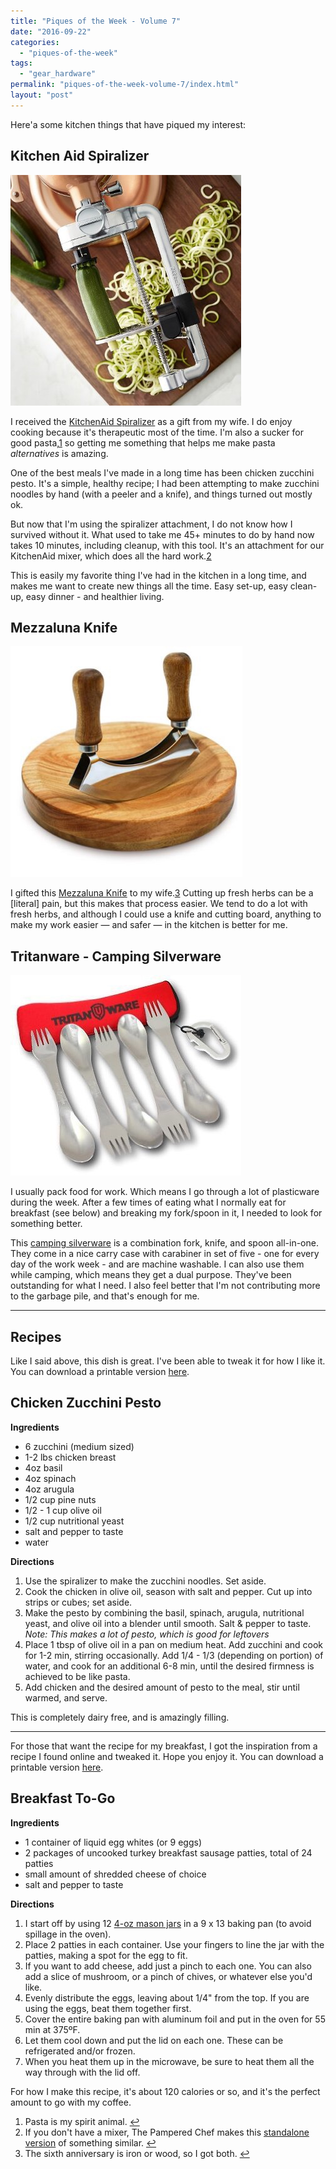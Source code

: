 ```yaml
---
title: "Piques of the Week - Volume 7"
date: "2016-09-22"
categories: 
  - "piques-of-the-week"
tags: 
  - "gear_hardware"
permalink: "piques-of-the-week-volume-7/index.html"
layout: "post"
---
```


Here'a some kitchen things that have piqued my interest:  

## Kitchen Aid Spiralizer

![](images/Image-9-9-16-10-06-AM.jpeg)

I received the [KitchenAid Spiralizer](http://www.amazon.com/dp/B00XPRRHYW/?tag=nahumck-20 "Amazon.com - KitchenAid Spiralizer") as a gift from my wife. I do enjoy cooking because it's therapeutic most of the time. I'm also a sucker for good pasta,[1](#fn1) so getting me something that helps me make pasta _alternatives_ is amazing.

One of the best meals I've made in a long time has been chicken zucchini pesto. It's a simple, healthy recipe; I had been attempting to make zucchini noodles by hand (with a peeler and a knife), and things turned out mostly ok.

But now that I'm using the spiralizer attachment, I do not know how I survived without it. What used to take me 45+ minutes to do by hand now takes 10 minutes, including cleanup, with this tool. It's an attachment for our KitchenAid mixer, which does all the hard work.[2](#fn2)

This is easily my favorite thing I've had in the kitchen in a long time, and makes me want to create new things all the time. Easy set-up, easy clean-up, easy dinner - and healthier living.

## Mezzaluna Knife

![](images/Image-9-9-16-10-06-AM-1.jpeg)

I gifted this [Mezzaluna Knife](http://www.amazon.com/dp/B01EOWP18U/?tag=nahumck-20 "Amazon.com - Mezzaluna Chopper") to my wife.[3](#fn3) Cutting up fresh herbs can be a \[literal\] pain, but this makes that process easier. We tend to do a lot with fresh herbs, and although I could use a knife and cutting board, anything to make my work easier — and safer — in the kitchen is better for me.

## Tritanware - Camping Silverware

![](images/Image-9-9-16-10-05-AM.jpeg)

I usually pack food for work. Which means I go through a lot of plasticware during the week. After a few times of eating what I normally eat for breakfast (see below) and breaking my fork/spoon in it, I needed to look for something better.

This [camping silverware](http://www.amazon.com/dp/B01C3JR6FW/?tag=nahumck-20 "Amazon.com - Tritanware Stainless Steel Set") is a combination fork, knife, and spoon all-in-one. They come in a nice carry case with carabiner in set of five - one for every day of the work week - and are machine washable. I can also use them while camping, which means they get a dual purpose. They've been outstanding for what I need. I also feel better that I'm not contributing more to the garbage pile, and that's enough for me.

* * *

## Recipes

Like I said above, this dish is great. I've been able to tweak it for how I like it. You can download a printable version [here](https://dl.dropbox.com/s/3hk08g8dc7oo2yn/Chicken%20Zucchini%20Pesto.pdf?dl=0 "Chicken Zucchini Pesto").

## Chicken Zucchini Pesto

**Ingredients**

- 6 zucchini (medium sized)
- 1-2 lbs chicken breast
- 4oz basil
- 4oz spinach
- 4oz arugula
- 1/2 cup pine nuts
- 1/2 - 1 cup olive oil
- 1/2 cup nutritional yeast
- salt and pepper to taste
- water

**Directions**

1. Use the spiralizer to make the zucchini noodles. Set aside.
2. Cook the chicken in olive oil, season with salt and pepper. Cut up into strips or cubes; set aside.
3. Make the pesto by combining the basil, spinach, arugula, nutritional yeast, and olive oil into a blender until smooth. Salt & pepper to taste. _Note: This makes a lot of pesto, which is good for leftovers_
4. Place 1 tbsp of olive oil in a pan on medium heat. Add zucchini and cook for 1-2 min, stirring occasionally. Add 1/4 - 1/3 (depending on portion) of water, and cook for an additional 6-8 min, until the desired firmness is achieved to be like pasta.
5. Add chicken and the desired amount of pesto to the meal, stir until warmed, and serve.

This is completely dairy free, and is amazingly filling.

  

* * *

For those that want the recipe for my breakfast, I got the inspiration from a recipe I found online and tweaked it. Hope you enjoy it. You can download a printable version [here](https://dl.dropbox.com/s/1iuhwq5rpcx6cpu/Breakfast%20To-Go.pdf?dl=0 "Recipe - Breakfast To-Go").

## Breakfast To-Go

**Ingredients**

- 1 container of liquid egg whites (or 9 eggs)
- 2 packages of uncooked turkey breakfast sausage patties, total of 24 patties
- small amount of shredded cheese of choice
- salt and pepper to taste

**Directions**

1. I start off by using 12 [4-oz mason jars](http://www.amazon.com/dp/B00B80TK2K/?tag=nahumck-20 "Amazon.com - Ball Jars - 4 oz, Set of 12") in a 9 x 13 baking pan (to avoid spillage in the oven).
2. Place 2 patties in each container. Use your fingers to line the jar with the patties, making a spot for the egg to fit.
3. If you want to add cheese, add just a pinch to each one. You can also add a slice of mushroom, or a pinch of chives, or whatever else you'd like.
4. Evenly distribute the eggs, leaving about 1/4" from the top. If you are using the eggs, beat them together first.
5. Cover the entire baking pan with aluminum foil and put in the oven for 55 min at 375ºF.
6. Let them cool down and put the lid on each one. These can be refrigerated and/or frozen.
7. When you heat them up in the microwave, be sure to heat them all the way through with the lid off.

For how I make this recipe, it's about 120 calories or so, and it's the perfect amount to go with my coffee.

  

1. Pasta is my spirit animal. [↩](#ffn1)
2. If you don't have a mixer, The Pampered Chef makes this [standalone version](http://www.amazon.com/dp/B01LBPV1UU/?tag=nahumck-20 "Amazon.com - The Pampered Chef Veggie Spiralizer") of something similar. [↩](#ffn2)
3. The sixth anniversary is iron or wood, so I got both. [↩](#ffn3)

